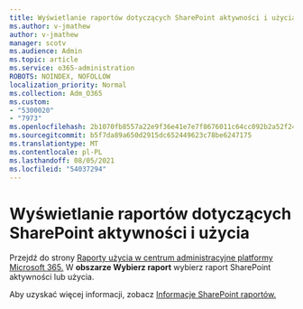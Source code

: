 ```yaml
---
title: Wyświetlanie raportów dotyczących SharePoint aktywności i użycia
ms.author: v-jmathew
author: v-jmathew
manager: scotv
ms.audience: Admin
ms.topic: article
ms.service: o365-administration
ROBOTS: NOINDEX, NOFOLLOW
localization_priority: Normal
ms.collection: Adm_O365
ms.custom:
- "5300020"
- "7973"
ms.openlocfilehash: 2b1070fb8557a22e9f36e41e7e7f8676011c64cc092b2a52f24339b49df41453
ms.sourcegitcommit: b5f7da89a650d2915dc652449623c78be6247175
ms.translationtype: MT
ms.contentlocale: pl-PL
ms.lasthandoff: 08/05/2021
ms.locfileid: "54037294"
---
```

# <a name="view-reports-on-sharepoint-activity-and-usage"></a>Wyświetlanie raportów dotyczących SharePoint aktywności i użycia

Przejdź do strony [Raporty użycia w centrum administracyjne platformy Microsoft 365.](https://admin.microsoft.com/AdminPortal/Home) W **obszarze Wybierz raport** wybierz raport SharePoint aktywności lub użycia.

Aby uzyskać więcej informacji, zobacz [Informacje SharePoint raportów.](https://go.microsoft.com/fwlink/?linkid=875240)
